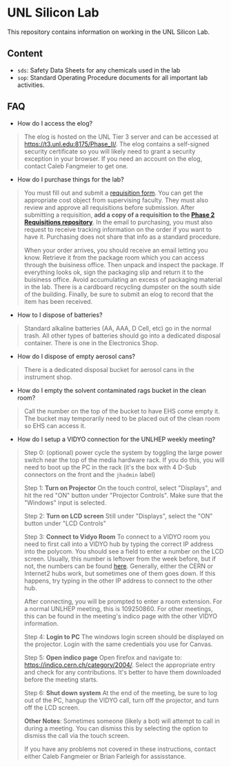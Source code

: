 # UNL Silicon Lab

This repository contains information on working in the UNL Silicon Lab.

## Content

  - `sds`: Safety Data Sheets for any chemicals used in the lab
  - `sop`: Standard Operating Procedure documents for all important lab activities.


## FAQ

  - How do I access the elog?
  
  > The elog is hosted on the UNL Tier 3 server and can be accessed at https://t3.unl.edu:8175/Phase_II/. The elog contains a self-signed security certificate so you will likely need to grant a security exception in your browser. If you need an account on the elog, contact Caleb Fangmeier to get one.
  
  - How do I purchase things for the lab?
  
  > You must fill out and submit a [requisition form](https://www.unl.edu/physics/docs/Requisition2014.pdf). You can get the appropriate cost object from supervising faculty. They must also review and approve all requisitions before submission. After submitting a requisition, **add a copy of a requisition to the [Phase 2 Requisitions repository](https://github.com/nebraska-silicon-lab/Phase_II_Requisitions)**. In the email to purchasing, you must also request to receive tracking information on the order if you want to have it. Purchasing does not share that info as a standard procedure.
  >
  > When your order arrives, you should receive an email letting you know. Retrieve it from the package room which you can access through the buisiness office. Then unpack and inspect the package. If everything looks ok, sign the packaging slip and return it to the buisiness office. Avoid accumulating an excess of packaging material in the lab. There is a cardboard recycling dumpster on the south side of the building. Finally, be sure to submit an elog to record that the item has been received.

  - How to I dispose of batteries?
  
  > Standard alkaline batteries (AA, AAA, D Cell, etc) go in the normal trash. All other types of batteries should go into a dedicated disposal container. There is one in the Electronics Shop.
  
  - How do I dispose of empty aerosol cans?
  
  > There is a dedicated disposal bucket for aerosol cans in the instrument shop.
  
  - How do I empty the solvent contaminated rags bucket in the clean room?
  
  > Call the number on the top of the bucket to have EHS come empty it. The bucket may temporarily need to be placed out of the clean room so EHS can access it.
  
  - How do I setup a VIDYO  connection for the UNLHEP weekly meeting?
  
  >  Step 0: (optional) power cycle the system by toggling the large power switch near the top of the media hardware rack. If you do this, you will need to boot up the PC in the rack (it's the box with 4 D-Sub connectors on the front and the `jhadmin` label)
  >
  >  Step 1: **Turn on Projector** On the touch control, select "Displays", and hit the red "ON" button under "Projector Controls". Make sure that the "Windows" input is selected.
  >
  > Step 2: **Turn on LCD screen** Still under "Displays", select the "ON" button under "LCD Controls"
  >
  > Step 3: **Connect to Vidyo Room** To connect to a VIDYO room you need to first call into a VIDYO hub by typing the correct IP address into the polycom. You should see a field to enter a number on the LCD screen. Usually, this number is leftover from the week before, but if not, the numbers can be found [here](http://information-technology.web.cern.ch/services/fe/howto/users-use-h323sip-client-connect-vidyo-meeting). Generally, either the CERN or Internet2 hubs work, but sometimes one of them goes down. If this happens, try typing in the other IP address to connect to the other hub.
  >
  > After connecting, you will be prompted to enter a room extension. For a normal UNLHEP meeting, this is 109250860. For other meetings, this can be found in the meeting's indico page with the other VIDYO information.
  >
  > Step 4: **Login to PC** The windows login screen should be displayed on the projector. Login with the same credentials you use for Canvas.
  >
  > Step 5: **Open indico page** Open firefox and navigate to: https://indico.cern.ch/category/2004/. Select the appropriate entry and check for any contributions. It's better to have them downloaded before the meeting starts.
  >
  > Step 6: **Shut down system** At the end of the meeting, be sure to log out of the PC, hangup the VIDYO call, turn off the projector, and turn off the LCD screen.
  > 
  > **Other Notes**: Sometimes someone (likely a bot) will attempt to call in during a meeting. You can dismiss this by selecting the option to dismiss the call via the touch screen.
  > 
  > If you have any problems not covered in these instructions, contact either Caleb Fangmeier or Brian Farleigh for assisstance.
